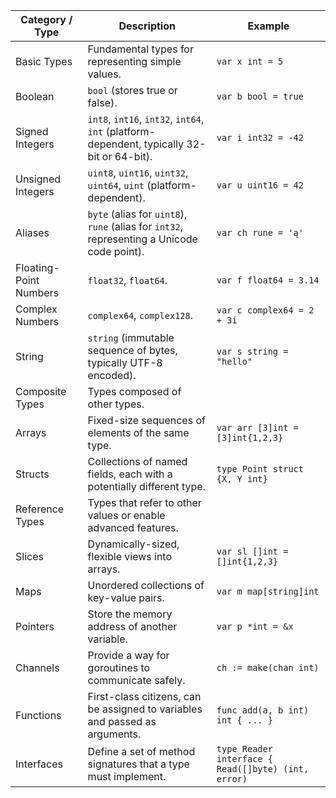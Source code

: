 | Category / Type         | Description                                                                                   | Example                        |
|------------------------|-----------------------------------------------------------------------------------------------|--------------------------------|
| Basic Types            | Fundamental types for representing simple values.                                             | `var x int = 5`                |
| Boolean                | `bool` (stores true or false).                                                               | `var b bool = true`            |
| Signed Integers        | `int8`, `int16`, `int32`, `int64`, `int` (platform-dependent, typically 32-bit or 64-bit).   | `var i int32 = -42`            |
| Unsigned Integers      | `uint8`, `uint16`, `uint32`, `uint64`, `uint` (platform-dependent).                          | `var u uint16 = 42`            |
| Aliases                | `byte` (alias for `uint8`), `rune` (alias for `int32`, representing a Unicode code point).   | `var ch rune = 'ą'`            |
| Floating-Point Numbers | `float32`, `float64`.                                                                        | `var f float64 = 3.14`         |
| Complex Numbers        | `complex64`, `complex128`.                                                                   | `var c complex64 = 2 + 3i`     |
| String                 | `string` (immutable sequence of bytes, typically UTF-8 encoded).                             | `var s string = "hello"`       |
| Composite Types        | Types composed of other types.                                                               |                                |
| Arrays                 | Fixed-size sequences of elements of the same type.                                           | `var arr [3]int = [3]int{1,2,3}`|
| Structs                | Collections of named fields, each with a potentially different type.                         | `type Point struct {X, Y int}` |
| Reference Types        | Types that refer to other values or enable advanced features.                                |                                |
| Slices                 | Dynamically-sized, flexible views into arrays.                                               | `var sl []int = []int{1,2,3}`  |
| Maps                   | Unordered collections of key-value pairs.                                                    | `var m map[string]int`         |
| Pointers               | Store the memory address of another variable.                                                | `var p *int = &x`              |
| Channels               | Provide a way for goroutines to communicate safely.                                          | `ch := make(chan int)`         |
| Functions              | First-class citizens, can be assigned to variables and passed as arguments.                  | `func add(a, b int) int { ... }`|
| Interfaces             | Define a set of method signatures that a type must implement.                                | `type Reader interface { Read([]byte) (int, error)`